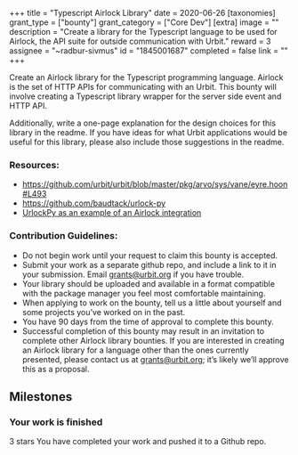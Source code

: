 +++
title = "Typescript Airlock Library"
date = 2020-06-26
[taxonomies]
grant_type = ["bounty"]
grant_category = ["Core Dev"]
[extra]
image = ""
description = "Create a library for the Typescript language to be used for Airlock, the API suite for outside communication with Urbit."
reward = 3
assignee = "~radbur-sivmus"
id = "1845001687"
completed = false
link = ""
+++

Create an Airlock library for the Typescript programming language. Airlock is the set of HTTP APIs for communicating with an Urbit. This bounty will involve creating a Typescript library wrapper for the server side event and HTTP API. 

Additionally, write a one-page explanation for the design choices for this library in the readme. If you have ideas for what Urbit applications would be useful for this library, please also include those suggestions in the readme.

### Resources:

- https://github.com/urbit/urbit/blob/master/pkg/arvo/sys/vane/eyre.hoon#L493
- https://github.com/baudtack/urlock-py
- [UrlockPy as an example of an Airlock integration](https://github.com/urbit/docs/pull/892)


### Contribution Guidelines:

- Do not begin work until your request to claim this bounty is accepted.
- Submit your work as a separate github repo, and include a link to it in your submission. Email grants@urbit.org if you have trouble.
- Your library should be uploaded and available in a format compatible with the package manager you feel most comfortable maintaining.
- When applying to work on the bounty, tell us a little about yourself and some projects you’ve worked on in the past.
- You have 90 days from the time of approval to complete this bounty.
- Successful completion of this bounty may result in an invitation to complete other Airlock library bounties. If you are interested in creating an Airlock library for a language other than the ones currently presented, please contact us at grants@urbit.org; it’s likely we’ll approve this as a proposal.

## Milestones


### Your work is finished
3 stars
You have completed your work and pushed it to a Github repo.

    